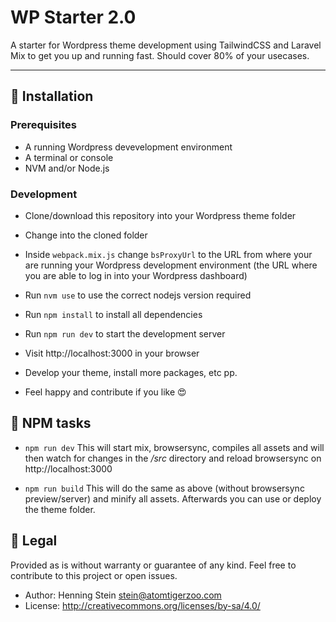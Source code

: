 # WP Starter 2.0

A starter for Wordpress theme development using TailwindCSS and Laravel Mix
to get you up and running fast. Should cover 80% of your usecases.

***

## 📄 Installation

### Prerequisites
- A running Wordpress devevelopment environment
- A terminal or console
- NVM and/or Node.js

### Development
- Clone/download this repository into your Wordpress theme folder
- Change into the cloned folder

- Inside `webpack.mix.js` change `bsProxyUrl` to the URL from where
  your are running your Wordpress development environment (the URL 
  where you are able to log in into your Wordpress dashboard)

- Run `nvm use` to use the correct nodejs version required
- Run `npm install` to install all dependencies

- Run `npm run dev` to start the development server
- Visit http://localhost:3000 in your browser

- Develop your theme, install more packages, etc pp.
- Feel happy and contribute if you like 😍 


## 🔨 NPM tasks

- `npm run dev`
This will start mix, browsersync, compiles all assets and will then
watch for changes in the */src* directory and reload browsersync on 
http://localhost:3000

- `npm run build`
This will do the same as above (without browsersync preview/server)
and minify all assets. Afterwards you can use or deploy the theme
folder.


## 💬 Legal

Provided as is without warranty or guarantee of any kind. Feel free
to contribute to this project or open issues.

- Author: Henning Stein <stein@atomtigerzoo.com>
- License: http://creativecommons.org/licenses/by-sa/4.0/
